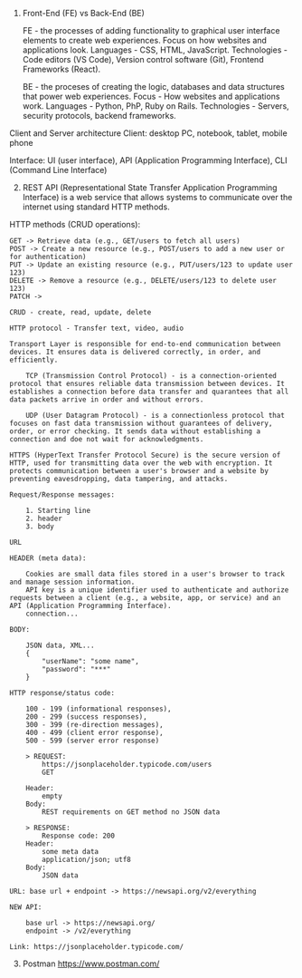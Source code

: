 1. Front-End (FE) vs Back-End (BE)

    FE - the processes of adding functionality to graphical user interface elements to create web experiences. Focus on how websites and applications look. Languages - CSS, HTML, JavaScript. Technologies - Code editors (VS Code), Version control software (Git), Frontend Frameworks (React).

    BE - the proceses of creating the logic, databases and data structures that power web experiences. Focus - How websites and applications work. Languages - Python, PhP, Ruby on Rails. Technologies - Servers, security protocols, backend frameworks.

Client and Server architecture
Client: desktop PC, notebook, tablet, mobile phone

Interface: UI (user interface), API (Application Programming Interface), CLI (Command Line Interface)

2. REST  API (Representational State Transfer Application Programming Interface) is a web service that allows systems to communicate over the internet using standard HTTP methods.

HTTP methods (CRUD operations): 

    GET -> Retrieve data (e.g., GET/users to fetch all users)
    POST -> Create a new resource (e.g., POST/users to add a new user or for authentication)
    PUT -> Update an existing resource (e.g., PUT/users/123 to update user 123)
    DELETE -> Remove a resource (e.g., DELETE/users/123 to delete user 123)
    PATCH -> 

    CRUD - create, read, update, delete

    HTTP protocol - Transfer text, video, audio

    Transport Layer is responsible for end-to-end communication between devices. It ensures data is delivered correctly, in order, and efficiently. 

        TCP (Transmission Control Protocol) - is a connection-oriented protocol that ensures reliable data transmission between devices. It establishes a connection before data transfer and quarantees that all data packets arrive in order and without errors.

        UDP (User Datagram Protocol) - is a connectionless protocol that focuses on fast data transmission without guarantees of delivery, order, or error checking. It sends data without establishing a connection and doe not wait for acknowledgments.

    HTTPS (HyperText Transfer Protocol Secure) is the secure version of HTTP, used for transmitting data over the web with encryption. It protects communication between a user's browser and a website by preventing eavesdropping, data tampering, and attacks.

    Request/Response messages:

        1. Starting line
        2. header
        3. body
            
    URL

    HEADER (meta data):

        Cookies are small data files stored in a user's browser to track and manage session information.
        API key is a unique identifier used to authenticate and authorize requests between a client (e.g., a website, app, or service) and an API (Application Programming Interface).
        connection...

    BODY:

        JSON data, XML...
        {
            "userName": "some name",
            "password": "***"
        }

    HTTP response/status code: 

        100 - 199 (informational responses), 
        200 - 299 (success responses), 
        300 - 399 (re-direction messages), 
        400 - 499 (client error response), 
        500 - 599 (server error response)

        > REQUEST:
            https://jsonplaceholder.typicode.com/users
            GET

        Header:
            empty
        Body: 
            REST requirements on GET method no JSON data

        > RESPONSE:
            Response code: 200
        Header:
            some meta data
            application/json; utf8
        Body: 
            JSON data

    URL: base url + endpoint -> https://newsapi.org/v2/everything

    NEW API:

        base url -> https://newsapi.org/
        endpoint -> /v2/everything
    
    Link: https://jsonplaceholder.typicode.com/

3. Postman
https://www.postman.com/
